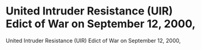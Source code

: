 # United Intruder Resistance (UIR) Edict of War on September 12, 2000,

United Intruder Resistance (UIR) Edict of War on September 12, 2000,